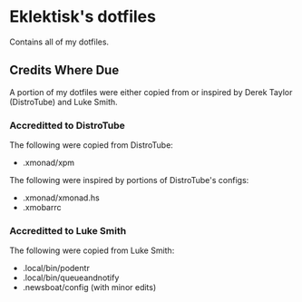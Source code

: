 Eklektisk's dotfiles
====================

Contains all of my dotfiles.

## Credits Where Due ##
A portion of my dotfiles were either copied from or inspired by Derek Taylor (DistroTube) and Luke Smith.

### Accreditted to DistroTube ###
The following were copied from DistroTube:
* .xmonad/xpm

The following were inspired by portions of DistroTube's configs:
* .xmonad/xmonad.hs
* .xmobarrc

### Accreditted to Luke Smith ###
The following were copied from Luke Smith:
* .local/bin/podentr
* .local/bin/queueandnotify
* .newsboat/config (with minor edits)


